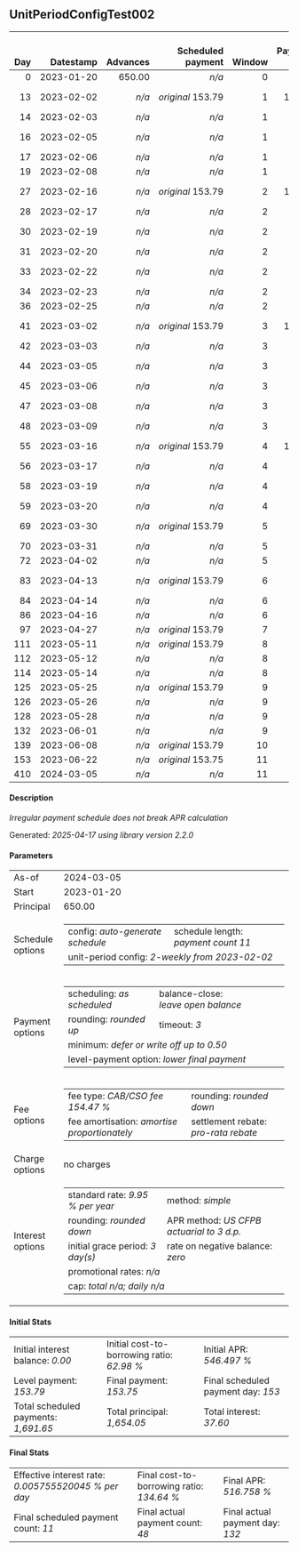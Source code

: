 <h2>UnitPeriodConfigTest002</h2>
<table>
    <thead style="vertical-align: bottom;">
        <th style="text-align: right;">Day</th>
        <th style="text-align: right;">Datestamp</th>
        <th style="text-align: right;">Advances</th>
        <th style="text-align: right;">Scheduled payment</th>
        <th style="text-align: right;">Window</th>
        <th style="text-align: right;">Payment due</th>
        <th style="text-align: right;">Actual payments</th>
        <th style="text-align: right;">Generated payment</th>
        <th style="text-align: right;">Net effect</th>
        <th style="text-align: right;">Payment status</th>
        <th style="text-align: right;">Balance status</th>
        <th style="text-align: right;">Simple interest</th>
        <th style="text-align: right;">New interest</th>
        <th style="text-align: right;">New charges</th>
        <th style="text-align: right;">Principal portion</th>
        <th style="text-align: right;">Fee portion</th>
        <th style="text-align: right;">Interest portion</th>
        <th style="text-align: right;">Charges portion</th>
        <th style="text-align: right;">Fee rebate</th>
        <th style="text-align: right;">Principal balance</th>
        <th style="text-align: right;">Fee balance</th>
        <th style="text-align: right;">Interest balance</th>
        <th style="text-align: right;">Charges balance</th>
        <th style="text-align: right;">Settlement figure</th>
        <th style="text-align: right;">Fee rebate if&nbsp;settled</th>
    </thead>
    <tr style="text-align: right;">
        <td class="ci00">0</td>
        <td class="ci01" style="white-space: nowrap;">2023-01-20</td>
        <td class="ci02">650.00</td>
        <td class="ci03" style="white-space: nowrap;"><i>n/a<i></td>
        <td class="ci04">0</td>
        <td class="ci05">0.00</td>
        <td class="ci06"><i>n/a</i></td>
        <td class="ci07"><i>n/a</i></td>
        <td class="ci08">0.00</td>
        <td class="ci09"><i>none&nbsp;scheduled</i></td>
        <td class="ci10">open</td>
        <td class="ci11">0.0000</td>
        <td class="ci12">0.0000</td>
        <td class="ci13"><i>n/a</i></td>
        <td class="ci14">0.00</td>
        <td class="ci15">0.00</td>
        <td class="ci16">0.00</td>
        <td class="ci17">0.00</td>
        <td class="ci18">0.00</td>
        <td class="ci19">650.00</td>
        <td class="ci20">1,004.05</td>
        <td class="ci21">0.0000</td>
        <td class="ci22">0.00</td>
        <td class="ci23">1,654.05</td>
        <td class="ci24">1,004.05</td>
    </tr>
    <tr style="text-align: right;">
        <td class="ci00">13</td>
        <td class="ci01" style="white-space: nowrap;">2023-02-02</td>
        <td class="ci02"><i>n/a</i></td>
        <td class="ci03" style="white-space: nowrap;"><i>original</i> 153.79</td>
        <td class="ci04">1</td>
        <td class="ci05">153.79</td>
        <td class="ci06">174.94&nbsp;<i>failed</i><br/>174.94&nbsp;<i>failed</i></td>
        <td class="ci07"><i>n/a</i></td>
        <td class="ci08">0.00</td>
        <td class="ci09"><i>paid&nbsp;later&nbsp;in&nbsp;full</i></td>
        <td class="ci10">open</td>
        <td class="ci11">5.8617</td>
        <td class="ci12">5.8617</td>
        <td class="ci13"><i>n/a</i></td>
        <td class="ci14">0.00</td>
        <td class="ci15">0.00</td>
        <td class="ci16">0.00</td>
        <td class="ci17">0.00</td>
        <td class="ci18">0.00</td>
        <td class="ci19">650.00</td>
        <td class="ci20">1,004.05</td>
        <td class="ci21">5.8617</td>
        <td class="ci22">0.00</td>
        <td class="ci23">741.17</td>
        <td class="ci24">918.74</td>
    </tr>
    <tr style="text-align: right;">
        <td class="ci00">14</td>
        <td class="ci01" style="white-space: nowrap;">2023-02-03</td>
        <td class="ci02"><i>n/a</i></td>
        <td class="ci03" style="white-space: nowrap;"><i>n/a<i></td>
        <td class="ci04">1</td>
        <td class="ci05">0.00</td>
        <td class="ci06">174.94&nbsp;<i>failed</i></td>
        <td class="ci07"><i>n/a</i></td>
        <td class="ci08">0.00</td>
        <td class="ci09"><i>nothing&nbsp;due</i></td>
        <td class="ci10">open</td>
        <td class="ci11">0.4509</td>
        <td class="ci12">0.4509</td>
        <td class="ci13"><i>n/a</i></td>
        <td class="ci14">0.00</td>
        <td class="ci15">0.00</td>
        <td class="ci16">0.00</td>
        <td class="ci17">0.00</td>
        <td class="ci18">0.00</td>
        <td class="ci19">650.00</td>
        <td class="ci20">1,004.05</td>
        <td class="ci21">6.3126</td>
        <td class="ci22">0.00</td>
        <td class="ci23">748.18</td>
        <td class="ci24">912.18</td>
    </tr>
    <tr style="text-align: right;">
        <td class="ci00">16</td>
        <td class="ci01" style="white-space: nowrap;">2023-02-05</td>
        <td class="ci02"><i>n/a</i></td>
        <td class="ci03" style="white-space: nowrap;"><i>n/a<i></td>
        <td class="ci04">1</td>
        <td class="ci05">0.00</td>
        <td class="ci06">174.94&nbsp;<i>failed</i><br/>174.94&nbsp;<i>failed</i></td>
        <td class="ci07"><i>n/a</i></td>
        <td class="ci08">0.00</td>
        <td class="ci09"><i>nothing&nbsp;due</i></td>
        <td class="ci10">open</td>
        <td class="ci11">0.9018</td>
        <td class="ci12">0.9018</td>
        <td class="ci13"><i>n/a</i></td>
        <td class="ci14">0.00</td>
        <td class="ci15">0.00</td>
        <td class="ci16">0.00</td>
        <td class="ci17">0.00</td>
        <td class="ci18">0.00</td>
        <td class="ci19">650.00</td>
        <td class="ci20">1,004.05</td>
        <td class="ci21">7.2144</td>
        <td class="ci22">0.00</td>
        <td class="ci23">762.20</td>
        <td class="ci24">899.06</td>
    </tr>
    <tr style="text-align: right;">
        <td class="ci00">17</td>
        <td class="ci01" style="white-space: nowrap;">2023-02-06</td>
        <td class="ci02"><i>n/a</i></td>
        <td class="ci03" style="white-space: nowrap;"><i>n/a<i></td>
        <td class="ci04">1</td>
        <td class="ci05">0.00</td>
        <td class="ci06">174.94&nbsp;<i>failed</i></td>
        <td class="ci07"><i>n/a</i></td>
        <td class="ci08">0.00</td>
        <td class="ci09"><i>nothing&nbsp;due</i></td>
        <td class="ci10">open</td>
        <td class="ci11">0.4509</td>
        <td class="ci12">0.4509</td>
        <td class="ci13"><i>n/a</i></td>
        <td class="ci14">0.00</td>
        <td class="ci15">0.00</td>
        <td class="ci16">0.00</td>
        <td class="ci17">0.00</td>
        <td class="ci18">0.00</td>
        <td class="ci19">650.00</td>
        <td class="ci20">1,004.05</td>
        <td class="ci21">7.6653</td>
        <td class="ci22">0.00</td>
        <td class="ci23">769.22</td>
        <td class="ci24">892.49</td>
    </tr>
    <tr style="text-align: right;">
        <td class="ci00">19</td>
        <td class="ci01" style="white-space: nowrap;">2023-02-08</td>
        <td class="ci02"><i>n/a</i></td>
        <td class="ci03" style="white-space: nowrap;"><i>n/a<i></td>
        <td class="ci04">1</td>
        <td class="ci05">0.00</td>
        <td class="ci06"><i>confirmed</i>&nbsp;174.94</td>
        <td class="ci07"><i>n/a</i></td>
        <td class="ci08">174.94</td>
        <td class="ci09"><i>extra&nbsp;payment</i></td>
        <td class="ci10">open</td>
        <td class="ci11">0.9018</td>
        <td class="ci12">0.9018</td>
        <td class="ci13"><i>n/a</i></td>
        <td class="ci14">65.38</td>
        <td class="ci15">101.00</td>
        <td class="ci16">8.56</td>
        <td class="ci17">0.00</td>
        <td class="ci18">0.00</td>
        <td class="ci19">584.62</td>
        <td class="ci20">903.05</td>
        <td class="ci21">0.0000</td>
        <td class="ci22">0.00</td>
        <td class="ci23">608.30</td>
        <td class="ci24">879.37</td>
    </tr>
    <tr style="text-align: right;">
        <td class="ci00">27</td>
        <td class="ci01" style="white-space: nowrap;">2023-02-16</td>
        <td class="ci02"><i>n/a</i></td>
        <td class="ci03" style="white-space: nowrap;"><i>original</i> 153.79</td>
        <td class="ci04">2</td>
        <td class="ci05">132.64</td>
        <td class="ci06">174.94&nbsp;<i>failed</i><br/>174.94&nbsp;<i>failed</i></td>
        <td class="ci07"><i>n/a</i></td>
        <td class="ci08">0.00</td>
        <td class="ci09"><i>paid&nbsp;later&nbsp;in&nbsp;full</i></td>
        <td class="ci10">open</td>
        <td class="ci11">3.2443</td>
        <td class="ci12">3.2443</td>
        <td class="ci13"><i>n/a</i></td>
        <td class="ci14">0.00</td>
        <td class="ci15">0.00</td>
        <td class="ci16">0.00</td>
        <td class="ci17">0.00</td>
        <td class="ci18">0.00</td>
        <td class="ci19">584.62</td>
        <td class="ci20">903.05</td>
        <td class="ci21">3.2443</td>
        <td class="ci22">0.00</td>
        <td class="ci23">664.04</td>
        <td class="ci24">826.87</td>
    </tr>
    <tr style="text-align: right;">
        <td class="ci00">28</td>
        <td class="ci01" style="white-space: nowrap;">2023-02-17</td>
        <td class="ci02"><i>n/a</i></td>
        <td class="ci03" style="white-space: nowrap;"><i>n/a<i></td>
        <td class="ci04">2</td>
        <td class="ci05">0.00</td>
        <td class="ci06">174.94&nbsp;<i>failed</i></td>
        <td class="ci07"><i>n/a</i></td>
        <td class="ci08">0.00</td>
        <td class="ci09"><i>nothing&nbsp;due</i></td>
        <td class="ci10">open</td>
        <td class="ci11">0.4055</td>
        <td class="ci12">0.4055</td>
        <td class="ci13"><i>n/a</i></td>
        <td class="ci14">0.00</td>
        <td class="ci15">0.00</td>
        <td class="ci16">0.00</td>
        <td class="ci17">0.00</td>
        <td class="ci18">0.00</td>
        <td class="ci19">584.62</td>
        <td class="ci20">903.05</td>
        <td class="ci21">3.6499</td>
        <td class="ci22">0.00</td>
        <td class="ci23">671.00</td>
        <td class="ci24">820.31</td>
    </tr>
    <tr style="text-align: right;">
        <td class="ci00">30</td>
        <td class="ci01" style="white-space: nowrap;">2023-02-19</td>
        <td class="ci02"><i>n/a</i></td>
        <td class="ci03" style="white-space: nowrap;"><i>n/a<i></td>
        <td class="ci04">2</td>
        <td class="ci05">0.00</td>
        <td class="ci06">174.94&nbsp;<i>failed</i><br/>174.94&nbsp;<i>failed</i></td>
        <td class="ci07"><i>n/a</i></td>
        <td class="ci08">0.00</td>
        <td class="ci09"><i>nothing&nbsp;due</i></td>
        <td class="ci10">open</td>
        <td class="ci11">0.8111</td>
        <td class="ci12">0.8111</td>
        <td class="ci13"><i>n/a</i></td>
        <td class="ci14">0.00</td>
        <td class="ci15">0.00</td>
        <td class="ci16">0.00</td>
        <td class="ci17">0.00</td>
        <td class="ci18">0.00</td>
        <td class="ci19">584.62</td>
        <td class="ci20">903.05</td>
        <td class="ci21">4.4610</td>
        <td class="ci22">0.00</td>
        <td class="ci23">684.95</td>
        <td class="ci24">807.18</td>
    </tr>
    <tr style="text-align: right;">
        <td class="ci00">31</td>
        <td class="ci01" style="white-space: nowrap;">2023-02-20</td>
        <td class="ci02"><i>n/a</i></td>
        <td class="ci03" style="white-space: nowrap;"><i>n/a<i></td>
        <td class="ci04">2</td>
        <td class="ci05">0.00</td>
        <td class="ci06">174.94&nbsp;<i>failed</i></td>
        <td class="ci07"><i>n/a</i></td>
        <td class="ci08">0.00</td>
        <td class="ci09"><i>nothing&nbsp;due</i></td>
        <td class="ci10">open</td>
        <td class="ci11">0.4055</td>
        <td class="ci12">0.4055</td>
        <td class="ci13"><i>n/a</i></td>
        <td class="ci14">0.00</td>
        <td class="ci15">0.00</td>
        <td class="ci16">0.00</td>
        <td class="ci17">0.00</td>
        <td class="ci18">0.00</td>
        <td class="ci19">584.62</td>
        <td class="ci20">903.05</td>
        <td class="ci21">4.8665</td>
        <td class="ci22">0.00</td>
        <td class="ci23">691.91</td>
        <td class="ci24">800.62</td>
    </tr>
    <tr style="text-align: right;">
        <td class="ci00">33</td>
        <td class="ci01" style="white-space: nowrap;">2023-02-22</td>
        <td class="ci02"><i>n/a</i></td>
        <td class="ci03" style="white-space: nowrap;"><i>n/a<i></td>
        <td class="ci04">2</td>
        <td class="ci05">0.00</td>
        <td class="ci06">174.94&nbsp;<i>failed</i><br/>174.94&nbsp;<i>failed</i></td>
        <td class="ci07"><i>n/a</i></td>
        <td class="ci08">0.00</td>
        <td class="ci09"><i>nothing&nbsp;due</i></td>
        <td class="ci10">open</td>
        <td class="ci11">0.8111</td>
        <td class="ci12">0.8111</td>
        <td class="ci13"><i>n/a</i></td>
        <td class="ci14">0.00</td>
        <td class="ci15">0.00</td>
        <td class="ci16">0.00</td>
        <td class="ci17">0.00</td>
        <td class="ci18">0.00</td>
        <td class="ci19">584.62</td>
        <td class="ci20">903.05</td>
        <td class="ci21">5.6776</td>
        <td class="ci22">0.00</td>
        <td class="ci23">705.84</td>
        <td class="ci24">787.50</td>
    </tr>
    <tr style="text-align: right;">
        <td class="ci00">34</td>
        <td class="ci01" style="white-space: nowrap;">2023-02-23</td>
        <td class="ci02"><i>n/a</i></td>
        <td class="ci03" style="white-space: nowrap;"><i>n/a<i></td>
        <td class="ci04">2</td>
        <td class="ci05">0.00</td>
        <td class="ci06">174.94&nbsp;<i>failed</i></td>
        <td class="ci07"><i>n/a</i></td>
        <td class="ci08">0.00</td>
        <td class="ci09"><i>nothing&nbsp;due</i></td>
        <td class="ci10">open</td>
        <td class="ci11">0.4055</td>
        <td class="ci12">0.4055</td>
        <td class="ci13"><i>n/a</i></td>
        <td class="ci14">0.00</td>
        <td class="ci15">0.00</td>
        <td class="ci16">0.00</td>
        <td class="ci17">0.00</td>
        <td class="ci18">0.00</td>
        <td class="ci19">584.62</td>
        <td class="ci20">903.05</td>
        <td class="ci21">6.0831</td>
        <td class="ci22">0.00</td>
        <td class="ci23">712.82</td>
        <td class="ci24">780.93</td>
    </tr>
    <tr style="text-align: right;">
        <td class="ci00">36</td>
        <td class="ci01" style="white-space: nowrap;">2023-02-25</td>
        <td class="ci02"><i>n/a</i></td>
        <td class="ci03" style="white-space: nowrap;"><i>n/a<i></td>
        <td class="ci04">2</td>
        <td class="ci05">0.00</td>
        <td class="ci06"><i>confirmed</i>&nbsp;174.94</td>
        <td class="ci07"><i>n/a</i></td>
        <td class="ci08">174.94</td>
        <td class="ci09"><i>extra&nbsp;payment</i></td>
        <td class="ci10">open</td>
        <td class="ci11">0.8111</td>
        <td class="ci12">0.8111</td>
        <td class="ci13"><i>n/a</i></td>
        <td class="ci14">66.03</td>
        <td class="ci15">102.02</td>
        <td class="ci16">6.89</td>
        <td class="ci17">0.00</td>
        <td class="ci18">0.00</td>
        <td class="ci19">518.59</td>
        <td class="ci20">801.03</td>
        <td class="ci21">0.0000</td>
        <td class="ci22">0.00</td>
        <td class="ci23">551.81</td>
        <td class="ci24">767.81</td>
    </tr>
    <tr style="text-align: right;">
        <td class="ci00">41</td>
        <td class="ci01" style="white-space: nowrap;">2023-03-02</td>
        <td class="ci02"><i>n/a</i></td>
        <td class="ci03" style="white-space: nowrap;"><i>original</i> 153.79</td>
        <td class="ci04">3</td>
        <td class="ci05">111.49</td>
        <td class="ci06">174.94&nbsp;<i>failed</i><br/>174.94&nbsp;<i>failed</i></td>
        <td class="ci07"><i>n/a</i></td>
        <td class="ci08">0.00</td>
        <td class="ci09"><i>missed&nbsp;payment</i></td>
        <td class="ci10">open</td>
        <td class="ci11">1.7987</td>
        <td class="ci12">1.7987</td>
        <td class="ci13"><i>n/a</i></td>
        <td class="ci14">0.00</td>
        <td class="ci15">0.00</td>
        <td class="ci16">0.00</td>
        <td class="ci17">0.00</td>
        <td class="ci18">0.00</td>
        <td class="ci19">518.59</td>
        <td class="ci20">801.03</td>
        <td class="ci21">1.7987</td>
        <td class="ci22">0.00</td>
        <td class="ci23">586.41</td>
        <td class="ci24">735.00</td>
    </tr>
    <tr style="text-align: right;">
        <td class="ci00">42</td>
        <td class="ci01" style="white-space: nowrap;">2023-03-03</td>
        <td class="ci02"><i>n/a</i></td>
        <td class="ci03" style="white-space: nowrap;"><i>n/a<i></td>
        <td class="ci04">3</td>
        <td class="ci05">0.00</td>
        <td class="ci06">174.94&nbsp;<i>failed</i></td>
        <td class="ci07"><i>n/a</i></td>
        <td class="ci08">0.00</td>
        <td class="ci09"><i>nothing&nbsp;due</i></td>
        <td class="ci10">open</td>
        <td class="ci11">0.3597</td>
        <td class="ci12">0.3597</td>
        <td class="ci13"><i>n/a</i></td>
        <td class="ci14">0.00</td>
        <td class="ci15">0.00</td>
        <td class="ci16">0.00</td>
        <td class="ci17">0.00</td>
        <td class="ci18">0.00</td>
        <td class="ci19">518.59</td>
        <td class="ci20">801.03</td>
        <td class="ci21">2.1584</td>
        <td class="ci22">0.00</td>
        <td class="ci23">593.34</td>
        <td class="ci24">728.43</td>
    </tr>
    <tr style="text-align: right;">
        <td class="ci00">44</td>
        <td class="ci01" style="white-space: nowrap;">2023-03-05</td>
        <td class="ci02"><i>n/a</i></td>
        <td class="ci03" style="white-space: nowrap;"><i>n/a<i></td>
        <td class="ci04">3</td>
        <td class="ci05">0.00</td>
        <td class="ci06">174.94&nbsp;<i>failed</i><br/>174.94&nbsp;<i>failed</i></td>
        <td class="ci07"><i>n/a</i></td>
        <td class="ci08">0.00</td>
        <td class="ci09"><i>nothing&nbsp;due</i></td>
        <td class="ci10">open</td>
        <td class="ci11">0.7195</td>
        <td class="ci12">0.7195</td>
        <td class="ci13"><i>n/a</i></td>
        <td class="ci14">0.00</td>
        <td class="ci15">0.00</td>
        <td class="ci16">0.00</td>
        <td class="ci17">0.00</td>
        <td class="ci18">0.00</td>
        <td class="ci19">518.59</td>
        <td class="ci20">801.03</td>
        <td class="ci21">2.8779</td>
        <td class="ci22">0.00</td>
        <td class="ci23">607.18</td>
        <td class="ci24">715.31</td>
    </tr>
    <tr style="text-align: right;">
        <td class="ci00">45</td>
        <td class="ci01" style="white-space: nowrap;">2023-03-06</td>
        <td class="ci02"><i>n/a</i></td>
        <td class="ci03" style="white-space: nowrap;"><i>n/a<i></td>
        <td class="ci04">3</td>
        <td class="ci05">0.00</td>
        <td class="ci06">174.94&nbsp;<i>failed</i></td>
        <td class="ci07"><i>n/a</i></td>
        <td class="ci08">0.00</td>
        <td class="ci09"><i>nothing&nbsp;due</i></td>
        <td class="ci10">open</td>
        <td class="ci11">0.3597</td>
        <td class="ci12">0.3597</td>
        <td class="ci13"><i>n/a</i></td>
        <td class="ci14">0.00</td>
        <td class="ci15">0.00</td>
        <td class="ci16">0.00</td>
        <td class="ci17">0.00</td>
        <td class="ci18">0.00</td>
        <td class="ci19">518.59</td>
        <td class="ci20">801.03</td>
        <td class="ci21">3.2376</td>
        <td class="ci22">0.00</td>
        <td class="ci23">614.10</td>
        <td class="ci24">708.75</td>
    </tr>
    <tr style="text-align: right;">
        <td class="ci00">47</td>
        <td class="ci01" style="white-space: nowrap;">2023-03-08</td>
        <td class="ci02"><i>n/a</i></td>
        <td class="ci03" style="white-space: nowrap;"><i>n/a<i></td>
        <td class="ci04">3</td>
        <td class="ci05">0.00</td>
        <td class="ci06">174.94&nbsp;<i>failed</i><br/>174.94&nbsp;<i>failed</i></td>
        <td class="ci07"><i>n/a</i></td>
        <td class="ci08">0.00</td>
        <td class="ci09"><i>nothing&nbsp;due</i></td>
        <td class="ci10">open</td>
        <td class="ci11">0.7195</td>
        <td class="ci12">0.7195</td>
        <td class="ci13"><i>n/a</i></td>
        <td class="ci14">0.00</td>
        <td class="ci15">0.00</td>
        <td class="ci16">0.00</td>
        <td class="ci17">0.00</td>
        <td class="ci18">0.00</td>
        <td class="ci19">518.59</td>
        <td class="ci20">801.03</td>
        <td class="ci21">3.9571</td>
        <td class="ci22">0.00</td>
        <td class="ci23">627.95</td>
        <td class="ci24">695.62</td>
    </tr>
    <tr style="text-align: right;">
        <td class="ci00">48</td>
        <td class="ci01" style="white-space: nowrap;">2023-03-09</td>
        <td class="ci02"><i>n/a</i></td>
        <td class="ci03" style="white-space: nowrap;"><i>n/a<i></td>
        <td class="ci04">3</td>
        <td class="ci05">0.00</td>
        <td class="ci06">174.94&nbsp;<i>failed</i></td>
        <td class="ci07"><i>n/a</i></td>
        <td class="ci08">0.00</td>
        <td class="ci09"><i>nothing&nbsp;due</i></td>
        <td class="ci10">open</td>
        <td class="ci11">0.3597</td>
        <td class="ci12">0.3597</td>
        <td class="ci13"><i>n/a</i></td>
        <td class="ci14">0.00</td>
        <td class="ci15">0.00</td>
        <td class="ci16">0.00</td>
        <td class="ci17">0.00</td>
        <td class="ci18">0.00</td>
        <td class="ci19">518.59</td>
        <td class="ci20">801.03</td>
        <td class="ci21">4.3168</td>
        <td class="ci22">0.00</td>
        <td class="ci23">634.87</td>
        <td class="ci24">689.06</td>
    </tr>
    <tr style="text-align: right;">
        <td class="ci00">55</td>
        <td class="ci01" style="white-space: nowrap;">2023-03-16</td>
        <td class="ci02"><i>n/a</i></td>
        <td class="ci03" style="white-space: nowrap;"><i>original</i> 153.79</td>
        <td class="ci04">4</td>
        <td class="ci05">153.79</td>
        <td class="ci06">174.94&nbsp;<i>failed</i><br/><i>confirmed</i>&nbsp;174.94</td>
        <td class="ci07"><i>n/a</i></td>
        <td class="ci08">174.94</td>
        <td class="ci09"><i>overpayment</i></td>
        <td class="ci10">open</td>
        <td class="ci11">2.5181</td>
        <td class="ci12">2.5181</td>
        <td class="ci13"><i>n/a</i></td>
        <td class="ci14">66.06</td>
        <td class="ci15">102.05</td>
        <td class="ci16">6.83</td>
        <td class="ci17">0.00</td>
        <td class="ci18">0.00</td>
        <td class="ci19">452.53</td>
        <td class="ci20">698.98</td>
        <td class="ci21">0.0000</td>
        <td class="ci22">0.00</td>
        <td class="ci23">508.39</td>
        <td class="ci24">643.12</td>
    </tr>
    <tr style="text-align: right;">
        <td class="ci00">56</td>
        <td class="ci01" style="white-space: nowrap;">2023-03-17</td>
        <td class="ci02"><i>n/a</i></td>
        <td class="ci03" style="white-space: nowrap;"><i>n/a<i></td>
        <td class="ci04">4</td>
        <td class="ci05">0.00</td>
        <td class="ci06">174.94&nbsp;<i>failed</i></td>
        <td class="ci07"><i>n/a</i></td>
        <td class="ci08">0.00</td>
        <td class="ci09"><i>nothing&nbsp;due</i></td>
        <td class="ci10">open</td>
        <td class="ci11">0.3139</td>
        <td class="ci12">0.3139</td>
        <td class="ci13"><i>n/a</i></td>
        <td class="ci14">0.00</td>
        <td class="ci15">0.00</td>
        <td class="ci16">0.00</td>
        <td class="ci17">0.00</td>
        <td class="ci18">0.00</td>
        <td class="ci19">452.53</td>
        <td class="ci20">698.98</td>
        <td class="ci21">0.3139</td>
        <td class="ci22">0.00</td>
        <td class="ci23">515.26</td>
        <td class="ci24">636.56</td>
    </tr>
    <tr style="text-align: right;">
        <td class="ci00">58</td>
        <td class="ci01" style="white-space: nowrap;">2023-03-19</td>
        <td class="ci02"><i>n/a</i></td>
        <td class="ci03" style="white-space: nowrap;"><i>n/a<i></td>
        <td class="ci04">4</td>
        <td class="ci05">0.00</td>
        <td class="ci06">174.94&nbsp;<i>failed</i><br/>174.94&nbsp;<i>failed</i></td>
        <td class="ci07"><i>n/a</i></td>
        <td class="ci08">0.00</td>
        <td class="ci09"><i>nothing&nbsp;due</i></td>
        <td class="ci10">open</td>
        <td class="ci11">0.6278</td>
        <td class="ci12">0.6278</td>
        <td class="ci13"><i>n/a</i></td>
        <td class="ci14">0.00</td>
        <td class="ci15">0.00</td>
        <td class="ci16">0.00</td>
        <td class="ci17">0.00</td>
        <td class="ci18">0.00</td>
        <td class="ci19">452.53</td>
        <td class="ci20">698.98</td>
        <td class="ci21">0.9417</td>
        <td class="ci22">0.00</td>
        <td class="ci23">529.02</td>
        <td class="ci24">623.43</td>
    </tr>
    <tr style="text-align: right;">
        <td class="ci00">59</td>
        <td class="ci01" style="white-space: nowrap;">2023-03-20</td>
        <td class="ci02"><i>n/a</i></td>
        <td class="ci03" style="white-space: nowrap;"><i>n/a<i></td>
        <td class="ci04">4</td>
        <td class="ci05">0.00</td>
        <td class="ci06"><i>confirmed</i>&nbsp;174.94</td>
        <td class="ci07"><i>n/a</i></td>
        <td class="ci08">174.94</td>
        <td class="ci09"><i>extra&nbsp;payment</i></td>
        <td class="ci10">open</td>
        <td class="ci11">0.3139</td>
        <td class="ci12">0.3139</td>
        <td class="ci13"><i>n/a</i></td>
        <td class="ci14">68.25</td>
        <td class="ci15">105.44</td>
        <td class="ci16">1.25</td>
        <td class="ci17">0.00</td>
        <td class="ci18">0.00</td>
        <td class="ci19">384.28</td>
        <td class="ci20">593.54</td>
        <td class="ci21">0.0000</td>
        <td class="ci22">0.00</td>
        <td class="ci23">360.95</td>
        <td class="ci24">616.87</td>
    </tr>
    <tr style="text-align: right;">
        <td class="ci00">69</td>
        <td class="ci01" style="white-space: nowrap;">2023-03-30</td>
        <td class="ci02"><i>n/a</i></td>
        <td class="ci03" style="white-space: nowrap;"><i>original</i> 153.79</td>
        <td class="ci04">5</td>
        <td class="ci05">69.19</td>
        <td class="ci06">174.94&nbsp;<i>failed</i><br/>174.94&nbsp;<i>failed</i></td>
        <td class="ci07"><i>n/a</i></td>
        <td class="ci08">0.00</td>
        <td class="ci09"><i>paid&nbsp;later&nbsp;in&nbsp;full</i></td>
        <td class="ci10">open</td>
        <td class="ci11">2.6656</td>
        <td class="ci12">2.6656</td>
        <td class="ci13"><i>n/a</i></td>
        <td class="ci14">0.00</td>
        <td class="ci15">0.00</td>
        <td class="ci16">0.00</td>
        <td class="ci17">0.00</td>
        <td class="ci18">0.00</td>
        <td class="ci19">384.28</td>
        <td class="ci20">593.54</td>
        <td class="ci21">2.6656</td>
        <td class="ci22">0.00</td>
        <td class="ci23">429.23</td>
        <td class="ci24">551.25</td>
    </tr>
    <tr style="text-align: right;">
        <td class="ci00">70</td>
        <td class="ci01" style="white-space: nowrap;">2023-03-31</td>
        <td class="ci02"><i>n/a</i></td>
        <td class="ci03" style="white-space: nowrap;"><i>n/a<i></td>
        <td class="ci04">5</td>
        <td class="ci05">0.00</td>
        <td class="ci06">174.94&nbsp;<i>failed</i></td>
        <td class="ci07"><i>n/a</i></td>
        <td class="ci08">0.00</td>
        <td class="ci09"><i>nothing&nbsp;due</i></td>
        <td class="ci10">open</td>
        <td class="ci11">0.2666</td>
        <td class="ci12">0.2666</td>
        <td class="ci13"><i>n/a</i></td>
        <td class="ci14">0.00</td>
        <td class="ci15">0.00</td>
        <td class="ci16">0.00</td>
        <td class="ci17">0.00</td>
        <td class="ci18">0.00</td>
        <td class="ci19">384.28</td>
        <td class="ci20">593.54</td>
        <td class="ci21">2.9321</td>
        <td class="ci22">0.00</td>
        <td class="ci23">436.06</td>
        <td class="ci24">544.69</td>
    </tr>
    <tr style="text-align: right;">
        <td class="ci00">72</td>
        <td class="ci01" style="white-space: nowrap;">2023-04-02</td>
        <td class="ci02"><i>n/a</i></td>
        <td class="ci03" style="white-space: nowrap;"><i>n/a<i></td>
        <td class="ci04">5</td>
        <td class="ci05">0.00</td>
        <td class="ci06"><i>confirmed</i>&nbsp;174.94</td>
        <td class="ci07"><i>n/a</i></td>
        <td class="ci08">174.94</td>
        <td class="ci09"><i>extra&nbsp;payment</i></td>
        <td class="ci10">open</td>
        <td class="ci11">0.5331</td>
        <td class="ci12">0.5331</td>
        <td class="ci13"><i>n/a</i></td>
        <td class="ci14">67.38</td>
        <td class="ci15">104.10</td>
        <td class="ci16">3.46</td>
        <td class="ci17">0.00</td>
        <td class="ci18">0.00</td>
        <td class="ci19">316.90</td>
        <td class="ci20">489.44</td>
        <td class="ci21">0.0000</td>
        <td class="ci22">0.00</td>
        <td class="ci23">274.78</td>
        <td class="ci24">531.56</td>
    </tr>
    <tr style="text-align: right;">
        <td class="ci00">83</td>
        <td class="ci01" style="white-space: nowrap;">2023-04-13</td>
        <td class="ci02"><i>n/a</i></td>
        <td class="ci03" style="white-space: nowrap;"><i>original</i> 153.79</td>
        <td class="ci04">6</td>
        <td class="ci05">48.04</td>
        <td class="ci06">174.94&nbsp;<i>failed</i><br/>174.94&nbsp;<i>failed</i></td>
        <td class="ci07"><i>n/a</i></td>
        <td class="ci08">0.00</td>
        <td class="ci09"><i>paid&nbsp;later&nbsp;in&nbsp;full</i></td>
        <td class="ci10">open</td>
        <td class="ci11">2.4179</td>
        <td class="ci12">2.4179</td>
        <td class="ci13"><i>n/a</i></td>
        <td class="ci14">0.00</td>
        <td class="ci15">0.00</td>
        <td class="ci16">0.00</td>
        <td class="ci17">0.00</td>
        <td class="ci18">0.00</td>
        <td class="ci19">316.90</td>
        <td class="ci20">489.44</td>
        <td class="ci21">2.4179</td>
        <td class="ci22">0.00</td>
        <td class="ci23">349.38</td>
        <td class="ci24">459.37</td>
    </tr>
    <tr style="text-align: right;">
        <td class="ci00">84</td>
        <td class="ci01" style="white-space: nowrap;">2023-04-14</td>
        <td class="ci02"><i>n/a</i></td>
        <td class="ci03" style="white-space: nowrap;"><i>n/a<i></td>
        <td class="ci04">6</td>
        <td class="ci05">0.00</td>
        <td class="ci06">174.94&nbsp;<i>failed</i></td>
        <td class="ci07"><i>n/a</i></td>
        <td class="ci08">0.00</td>
        <td class="ci09"><i>nothing&nbsp;due</i></td>
        <td class="ci10">open</td>
        <td class="ci11">0.2198</td>
        <td class="ci12">0.2198</td>
        <td class="ci13"><i>n/a</i></td>
        <td class="ci14">0.00</td>
        <td class="ci15">0.00</td>
        <td class="ci16">0.00</td>
        <td class="ci17">0.00</td>
        <td class="ci18">0.00</td>
        <td class="ci19">316.90</td>
        <td class="ci20">489.44</td>
        <td class="ci21">2.6377</td>
        <td class="ci22">0.00</td>
        <td class="ci23">356.16</td>
        <td class="ci24">452.81</td>
    </tr>
    <tr style="text-align: right;">
        <td class="ci00">86</td>
        <td class="ci01" style="white-space: nowrap;">2023-04-16</td>
        <td class="ci02"><i>n/a</i></td>
        <td class="ci03" style="white-space: nowrap;"><i>n/a<i></td>
        <td class="ci04">6</td>
        <td class="ci05">0.00</td>
        <td class="ci06"><i>confirmed</i>&nbsp;176.20</td>
        <td class="ci07"><i>n/a</i></td>
        <td class="ci08">176.20</td>
        <td class="ci09"><i>extra&nbsp;payment</i></td>
        <td class="ci10">open</td>
        <td class="ci11">0.4396</td>
        <td class="ci12">0.4396</td>
        <td class="ci13"><i>n/a</i></td>
        <td class="ci14">68.03</td>
        <td class="ci15">105.10</td>
        <td class="ci16">3.07</td>
        <td class="ci17">0.00</td>
        <td class="ci18">0.00</td>
        <td class="ci19">248.87</td>
        <td class="ci20">384.34</td>
        <td class="ci21">0.0000</td>
        <td class="ci22">0.00</td>
        <td class="ci23">193.52</td>
        <td class="ci24">439.69</td>
    </tr>
    <tr style="text-align: right;">
        <td class="ci00">97</td>
        <td class="ci01" style="white-space: nowrap;">2023-04-27</td>
        <td class="ci02"><i>n/a</i></td>
        <td class="ci03" style="white-space: nowrap;"><i>original</i> 153.79</td>
        <td class="ci04">7</td>
        <td class="ci05">25.63</td>
        <td class="ci06"><i>confirmed</i>&nbsp;174.94</td>
        <td class="ci07"><i>n/a</i></td>
        <td class="ci08">174.94</td>
        <td class="ci09"><i>overpayment</i></td>
        <td class="ci10">open</td>
        <td class="ci11">1.8988</td>
        <td class="ci12">1.8988</td>
        <td class="ci13"><i>n/a</i></td>
        <td class="ci14">68.00</td>
        <td class="ci15">105.05</td>
        <td class="ci16">1.89</td>
        <td class="ci17">0.00</td>
        <td class="ci18">0.00</td>
        <td class="ci19">180.87</td>
        <td class="ci20">279.29</td>
        <td class="ci21">0.0000</td>
        <td class="ci22">0.00</td>
        <td class="ci23">92.66</td>
        <td class="ci24">367.50</td>
    </tr>
    <tr style="text-align: right;">
        <td class="ci00">111</td>
        <td class="ci01" style="white-space: nowrap;">2023-05-11</td>
        <td class="ci02"><i>n/a</i></td>
        <td class="ci03" style="white-space: nowrap;"><i>original</i> 153.79</td>
        <td class="ci04">8</td>
        <td class="ci05">4.48</td>
        <td class="ci06">174.94&nbsp;<i>failed</i></td>
        <td class="ci07"><i>n/a</i></td>
        <td class="ci08">0.00</td>
        <td class="ci09"><i>paid&nbsp;later&nbsp;in&nbsp;full</i></td>
        <td class="ci10">open</td>
        <td class="ci11">1.7562</td>
        <td class="ci12">1.7562</td>
        <td class="ci13"><i>n/a</i></td>
        <td class="ci14">0.00</td>
        <td class="ci15">0.00</td>
        <td class="ci16">0.00</td>
        <td class="ci17">0.00</td>
        <td class="ci18">0.00</td>
        <td class="ci19">180.87</td>
        <td class="ci20">279.29</td>
        <td class="ci21">1.7562</td>
        <td class="ci22">0.00</td>
        <td class="ci23">186.28</td>
        <td class="ci24">275.63</td>
    </tr>
    <tr style="text-align: right;">
        <td class="ci00">112</td>
        <td class="ci01" style="white-space: nowrap;">2023-05-12</td>
        <td class="ci02"><i>n/a</i></td>
        <td class="ci03" style="white-space: nowrap;"><i>n/a<i></td>
        <td class="ci04">8</td>
        <td class="ci05">0.00</td>
        <td class="ci06">174.94&nbsp;<i>failed</i></td>
        <td class="ci07"><i>n/a</i></td>
        <td class="ci08">0.00</td>
        <td class="ci09"><i>nothing&nbsp;due</i></td>
        <td class="ci10">open</td>
        <td class="ci11">0.1254</td>
        <td class="ci12">0.1254</td>
        <td class="ci13"><i>n/a</i></td>
        <td class="ci14">0.00</td>
        <td class="ci15">0.00</td>
        <td class="ci16">0.00</td>
        <td class="ci17">0.00</td>
        <td class="ci18">0.00</td>
        <td class="ci19">180.87</td>
        <td class="ci20">279.29</td>
        <td class="ci21">1.8816</td>
        <td class="ci22">0.00</td>
        <td class="ci23">192.98</td>
        <td class="ci24">269.06</td>
    </tr>
    <tr style="text-align: right;">
        <td class="ci00">114</td>
        <td class="ci01" style="white-space: nowrap;">2023-05-14</td>
        <td class="ci02"><i>n/a</i></td>
        <td class="ci03" style="white-space: nowrap;"><i>n/a<i></td>
        <td class="ci04">8</td>
        <td class="ci05">0.00</td>
        <td class="ci06"><i>confirmed</i>&nbsp;177.21</td>
        <td class="ci07"><i>n/a</i></td>
        <td class="ci08">177.21</td>
        <td class="ci09"><i>extra&nbsp;payment</i></td>
        <td class="ci10">open</td>
        <td class="ci11">0.2509</td>
        <td class="ci12">0.2509</td>
        <td class="ci13"><i>n/a</i></td>
        <td class="ci14">68.80</td>
        <td class="ci15">106.28</td>
        <td class="ci16">2.13</td>
        <td class="ci17">0.00</td>
        <td class="ci18">0.00</td>
        <td class="ci19">112.07</td>
        <td class="ci20">173.01</td>
        <td class="ci21">0.0000</td>
        <td class="ci22">0.00</td>
        <td class="ci23">29.14</td>
        <td class="ci24">255.94</td>
    </tr>
    <tr style="text-align: right;">
        <td class="ci00">125</td>
        <td class="ci01" style="white-space: nowrap;">2023-05-25</td>
        <td class="ci02"><i>n/a</i></td>
        <td class="ci03" style="white-space: nowrap;"><i>original</i> 153.79</td>
        <td class="ci04">9</td>
        <td class="ci05">0.00</td>
        <td class="ci06">174.94&nbsp;<i>failed</i></td>
        <td class="ci07"><i>n/a</i></td>
        <td class="ci08">0.00</td>
        <td class="ci09"><i>nothing&nbsp;due</i></td>
        <td class="ci10">open</td>
        <td class="ci11">0.8548</td>
        <td class="ci12">0.8548</td>
        <td class="ci13"><i>n/a</i></td>
        <td class="ci14">0.00</td>
        <td class="ci15">0.00</td>
        <td class="ci16">0.00</td>
        <td class="ci17">0.00</td>
        <td class="ci18">0.00</td>
        <td class="ci19">112.07</td>
        <td class="ci20">173.01</td>
        <td class="ci21">0.8548</td>
        <td class="ci22">0.00</td>
        <td class="ci23">102.18</td>
        <td class="ci24">183.75</td>
    </tr>
    <tr style="text-align: right;">
        <td class="ci00">126</td>
        <td class="ci01" style="white-space: nowrap;">2023-05-26</td>
        <td class="ci02"><i>n/a</i></td>
        <td class="ci03" style="white-space: nowrap;"><i>n/a<i></td>
        <td class="ci04">9</td>
        <td class="ci05">0.00</td>
        <td class="ci06">174.94&nbsp;<i>failed</i></td>
        <td class="ci07"><i>n/a</i></td>
        <td class="ci08">0.00</td>
        <td class="ci09"><i>nothing&nbsp;due</i></td>
        <td class="ci10">open</td>
        <td class="ci11">0.0777</td>
        <td class="ci12">0.0777</td>
        <td class="ci13"><i>n/a</i></td>
        <td class="ci14">0.00</td>
        <td class="ci15">0.00</td>
        <td class="ci16">0.00</td>
        <td class="ci17">0.00</td>
        <td class="ci18">0.00</td>
        <td class="ci19">112.07</td>
        <td class="ci20">173.01</td>
        <td class="ci21">0.9326</td>
        <td class="ci22">0.00</td>
        <td class="ci23">108.82</td>
        <td class="ci24">177.19</td>
    </tr>
    <tr style="text-align: right;">
        <td class="ci00">128</td>
        <td class="ci01" style="white-space: nowrap;">2023-05-28</td>
        <td class="ci02"><i>n/a</i></td>
        <td class="ci03" style="white-space: nowrap;"><i>n/a<i></td>
        <td class="ci04">9</td>
        <td class="ci05">0.00</td>
        <td class="ci06"><i>confirmed</i>&nbsp;177.21</td>
        <td class="ci07"><i>n/a</i></td>
        <td class="ci08">177.21</td>
        <td class="ci09"><i>extra&nbsp;payment</i></td>
        <td class="ci10">refund&nbsp;due</td>
        <td class="ci11">0.1554</td>
        <td class="ci12">0.1554</td>
        <td class="ci13"><i>n/a</i></td>
        <td class="ci14">167.19</td>
        <td class="ci15">8.94</td>
        <td class="ci16">1.08</td>
        <td class="ci17">0.00</td>
        <td class="ci18">164.07</td>
        <td class="ci19">-55.12</td>
        <td class="ci20">0.00</td>
        <td class="ci21">0.0000</td>
        <td class="ci22">0.00</td>
        <td class="ci23">-55.12</td>
        <td class="ci24">164.07</td>
    </tr>
    <tr style="text-align: right;">
        <td class="ci00">132</td>
        <td class="ci01" style="white-space: nowrap;">2023-06-01</td>
        <td class="ci02"><i>n/a</i></td>
        <td class="ci03" style="white-space: nowrap;"><i>n/a<i></td>
        <td class="ci04">9</td>
        <td class="ci05">0.00</td>
        <td class="ci06"><i>confirmed</i>&nbsp;199.95</td>
        <td class="ci07"><i>n/a</i></td>
        <td class="ci08">199.95</td>
        <td class="ci09"><i>overpayment</i></td>
        <td class="ci10">refund&nbsp;due</td>
        <td class="ci11">0.0000</td>
        <td class="ci12">0.0000</td>
        <td class="ci13"><i>n/a</i></td>
        <td class="ci14">199.95</td>
        <td class="ci15">0.00</td>
        <td class="ci16">0.00</td>
        <td class="ci17">0.00</td>
        <td class="ci18">0.00</td>
        <td class="ci19">-255.07</td>
        <td class="ci20">0.00</td>
        <td class="ci21">0.0000</td>
        <td class="ci22">0.00</td>
        <td class="ci23">-255.07</td>
        <td class="ci24">137.82</td>
    </tr>
    <tr style="text-align: right;">
        <td class="ci00">139</td>
        <td class="ci01" style="white-space: nowrap;">2023-06-08</td>
        <td class="ci02"><i>n/a</i></td>
        <td class="ci03" style="white-space: nowrap;"><i>original</i> 153.79</td>
        <td class="ci04">10</td>
        <td class="ci05">0.00</td>
        <td class="ci06"><i>n/a</i></td>
        <td class="ci07"><i>n/a</i></td>
        <td class="ci08">0.00</td>
        <td class="ci09"><i>no&nbsp;longer&nbsp;required</i></td>
        <td class="ci10">refund&nbsp;due</td>
        <td class="ci11">0.0000</td>
        <td class="ci12">0.0000</td>
        <td class="ci13"><i>n/a</i></td>
        <td class="ci14">0.00</td>
        <td class="ci15">0.00</td>
        <td class="ci16">0.00</td>
        <td class="ci17">0.00</td>
        <td class="ci18">0.00</td>
        <td class="ci19">-255.07</td>
        <td class="ci20">0.00</td>
        <td class="ci21">0.0000</td>
        <td class="ci22">0.00</td>
        <td class="ci23">-255.07</td>
        <td class="ci24">0.00</td>
    </tr>
    <tr style="text-align: right;">
        <td class="ci00">153</td>
        <td class="ci01" style="white-space: nowrap;">2023-06-22</td>
        <td class="ci02"><i>n/a</i></td>
        <td class="ci03" style="white-space: nowrap;"><i>original</i> 153.75</td>
        <td class="ci04">11</td>
        <td class="ci05">0.00</td>
        <td class="ci06"><i>n/a</i></td>
        <td class="ci07"><i>n/a</i></td>
        <td class="ci08">0.00</td>
        <td class="ci09"><i>no&nbsp;longer&nbsp;required</i></td>
        <td class="ci10">refund&nbsp;due</td>
        <td class="ci11">0.0000</td>
        <td class="ci12">0.0000</td>
        <td class="ci13"><i>n/a</i></td>
        <td class="ci14">0.00</td>
        <td class="ci15">0.00</td>
        <td class="ci16">0.00</td>
        <td class="ci17">0.00</td>
        <td class="ci18">0.00</td>
        <td class="ci19">-255.07</td>
        <td class="ci20">0.00</td>
        <td class="ci21">0.0000</td>
        <td class="ci22">0.00</td>
        <td class="ci23">-255.07</td>
        <td class="ci24">0.00</td>
    </tr>
    <tr style="text-align: right;">
        <td class="ci00">410</td>
        <td class="ci01" style="white-space: nowrap;">2024-03-05</td>
        <td class="ci02"><i>n/a</i></td>
        <td class="ci03" style="white-space: nowrap;"><i>n/a<i></td>
        <td class="ci04">11</td>
        <td class="ci05">0.00</td>
        <td class="ci06"><i>n/a</i></td>
        <td class="ci07">-255.07</td>
        <td class="ci08">-255.07</td>
        <td class="ci09"><i>generated</i></td>
        <td class="ci10">closed</td>
        <td class="ci11">0.0000</td>
        <td class="ci12">0.0000</td>
        <td class="ci13"><i>n/a</i></td>
        <td class="ci14">-255.07</td>
        <td class="ci15">0.00</td>
        <td class="ci16">0.00</td>
        <td class="ci17">0.00</td>
        <td class="ci18">0.00</td>
        <td class="ci19">0.00</td>
        <td class="ci20">0.00</td>
        <td class="ci21">0.0000</td>
        <td class="ci22">0.00</td>
        <td class="ci23">0.00</td>
        <td class="ci24">0.00</td>
    </tr>
</table>

<h4>Description</h4>
<p><i>Irregular payment schedule does not break APR calculation</i></p>
<p>Generated: <i>2025-04-17 using library version 2.2.0</i></p>
<h4>Parameters</h4>
<table>
    <tr>
        <td>As-of</td>
        <td>2024-03-05</td>
    </tr>
    <tr>
        <td>Start</td>
        <td>2023-01-20</td>
    </tr>
    <tr>
        <td>Principal</td>
        <td>650.00</td>
    </tr>
    <tr>
        <td>Schedule options</td>
        <td>
            <table>
                <tr>
                    <td>config: <i>auto-generate schedule</i></td>
                    <td>schedule length: <i><i>payment count</i> 11</i></td>
                </tr>
                <tr>
                    <td colspan="2" style="white-space: nowrap;">unit-period config: <i>2-weekly from 2023-02-02</i></td>
                </tr>
            </table>
        </td>
    </tr>
    <tr>
        <td>Payment options</td>
        <td>
            <table>
                <tr>
                    <td>scheduling: <i>as scheduled</i></td>
                    <td>balance-close: <i>leave&nbsp;open&nbsp;balance</i></td>
                </tr>
                <tr>
                    <td>rounding: <i>rounded up</i></td>
                    <td>timeout: <i>3</i></td>
                </tr>
                <tr>
                    <td colspan='2'>minimum: <i>defer&nbsp;or&nbsp;write&nbsp;off&nbsp;up&nbsp;to&nbsp;0.50</i></td>
                </tr>
                <tr>
                    <td colspan='2'>level-payment option: <i>lower&nbsp;final&nbsp;payment</i></td>
                </tr>
            </table>
        </td>
    </tr>
    <tr>
        <td>Fee options</td>
        <td>
            <table>
                <tr>
                    <td>fee type: <i><i>CAB/CSO fee</i> 154.47 %</i></td>
                    <td>rounding: <i>rounded down</i></td>
                </tr>
                <tr>
                    <td>fee amortisation: <i>amortise proportionately</i></td>
                    <td>settlement rebate: <i>pro-rata rebate</i></td>
                </tr>
            </table>
        </td>
    </tr>
    <tr>
        <td>Charge options</td>
        <td>no charges
        </td>
    </tr>
    <tr>
        <td>Interest options</td>
        <td>
            <table>
                <tr>
                    <td>standard rate: <i>9.95 % per year</i></td>
                    <td>method: <i>simple</i></td>
                </tr>
                <tr>
                    <td>rounding: <i>rounded down</i></td>
                    <td>APR method: <i>US CFPB actuarial to 3 d.p.</i></td>
                </tr>
                <tr>
                    <td>initial grace period: <i>3 day(s)</i></td>
                    <td>rate on negative balance: <i>zero</i></td>
                </tr>
                <tr>
                    <td colspan="2">promotional rates: <i><i>n/a</i></i></td>
                </tr>
                <tr>
                    <td colspan="2">cap: <i>total <i>n/a</i>; daily <i>n/a</i></td>
                </tr>
            </table>
        </td>
    </tr>
</table>
<h4>Initial Stats</h4>
<table>
    <tr>
        <td>Initial interest balance: <i>0.00</i></td>
        <td>Initial cost-to-borrowing ratio: <i>62.98 %</i></td>
        <td>Initial APR: <i>546.497 %</i></td>
    </tr>
    <tr>
        <td>Level payment: <i>153.79</i></td>
        <td>Final payment: <i>153.75</i></td>
        <td>Final scheduled payment day: <i>153</i></td>
    </tr>
    <tr>
        <td>Total scheduled payments: <i>1,691.65</i></td>
        <td>Total principal: <i>1,654.05</i></td>
        <td>Total interest: <i>37.60</i></td>
    </tr>
</table>

<h4>Final Stats</h4>
<table>
    <tr>
        <td>Effective interest rate: <i>0.005755520045 % per day</i></td>
        <td>Final cost-to-borrowing ratio: <i>134.64 %</i></td>
        <td>Final APR: <i>516.758 %</i></td>
    </tr>
    <tr>
        <td>Final scheduled payment count: <i>11</i></td>
        <td>Final actual payment count: <i>48</i></td>
        <td>Final actual payment day: <i>132</i></td>
    </tr>
</table>
